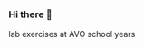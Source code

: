 ### Hi there 👋

<!--
**avalenteAvo/avalenteAvo** is a ✨ _special_ ✨ repository because its `README.md` (this file) appears on your GitHub profile.

--> lab exercises at AVO school years
